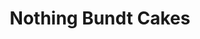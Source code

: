 ---
title: "Nothing Bundt Cakes"
url: /el-paso/nothing-bundt-cakes-gateway-boulevard-west/
shop: pastry
---